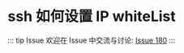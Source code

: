 # ssh 如何设置 IP whiteList



::: tip Issue 
 欢迎在 Issue 中交流与讨论: [Issue 180](https://github.com/shfshanyue/Daily-Question/issues/180) 
:::



